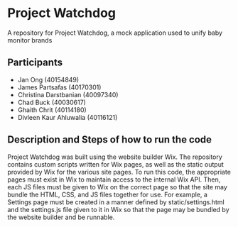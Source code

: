 # Project Watchdog
A repository for Project Watchdog, a mock application used to unify baby monitor brands

## Participants
* Jan Ong (40154849)
* James Partsafas (40170301)
* Christina Darstbanian (40097340)
* Chad Buck (40030617)
* Ghaith Chrit (40114180)
* Divleen Kaur Ahluwalia (40116121)

## Description and Steps of how to run the code 
Project Watchdog was built using the website builder Wix. The repository contains custom scripts written for Wix pages, as well as the static output provided by Wix for the various site pages. To run this code, the appropriate pages must exist in Wix to maintain access to the internal Wix API. Then, each JS files must be given to Wix on the correct page so that the site may bundle the HTML, CSS, and JS files together for use. For example, a Settings page must be created in a manner defined by static/settings.html and the settings.js file given to it in Wix so that the page may be bundled by the website builder and be runnable.
